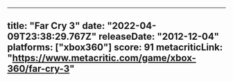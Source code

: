 
---
title: "Far Cry 3"
date: "2022-04-09T23:38:29.767Z"
releaseDate: "2012-12-04"
platforms: ["xbox360"]
score: 91
metacriticLink: "https://www.metacritic.com/game/xbox-360/far-cry-3"
---
